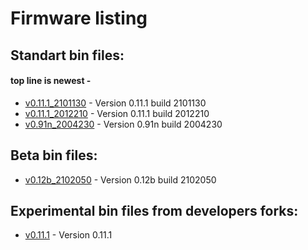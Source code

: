 # Firmware listing
## Standart bin files:
#### top line is newest -
-   [v0.11.1_2101130](https://github.com/srg74/WLED-wemos-shield/tree/master/resources/Firmware/WLED_wemos_shield/v0.11.1_2101130) - Version 0.11.1 build 2101130
-   [v0.11.1_2012210](https://github.com/srg74/WLED-wemos-shield/tree/master/resources/Firmware/WLED_wemos_shield/v0.11.1_2012210) - Version 0.11.1 build 2012210
-   [v0.91n_2004230](https://github.com/srg74/WLED-wemos-shield/tree/master/resources/Firmware/WLED_wemos_shield/v0.91n_2004230) - Version 0.91n build 2004230

## Beta bin files:
-   [v0.12b_2102050](https://github.com/srg74/WLED-wemos-shield/tree/master/resources/Firmware/WLED_wemos_shield/v0.12b_2102050) - Version 0.12b build 2102050

## Experimental bin files from developers forks:
-   [v0.11.1](https://github.com/srg74/WLED-wemos-shield/tree/master/resources/Firmware/WLED_wemos_shield/v0.11.1_blazonchek_multistrip) - Version 0.11.1



